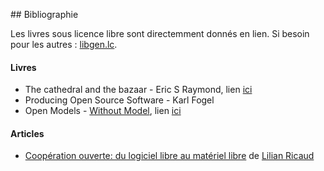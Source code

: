 ## Bibliographie

Les livres sous licence libre sont directemment donnés en lien.
Si besoin pour les autres : [libgen.lc](http://libgen.lc/).

#### Livres

- The cathedral and the bazaar - Eric S Raymond, lien
[ici](https://monoskop.org/images/e/e0/Raymond_Eric_S_The_Cathedral_and_the_Bazaar_rev_ed.pdf)
- Producing Open Source Software - Karl Fogel
- Open Models - [Without Model](https://www.withoutmodel.com/), lien
[ici](https://drive.google.com/drive/u/0/folders/0B3FF0PcRH-F7YkFSLTBGb3BFY28)

#### Articles

- [Coopération ouverte: du logiciel libre au matériel
libre](http://www.lilianricaud.com/travail-en-reseau/cooperation-ouverte-du-logiciel-libre-au-materiel-libre/)
de [Lilian Ricaud](https://www.linkedin.com/in/lilianricaud/)
